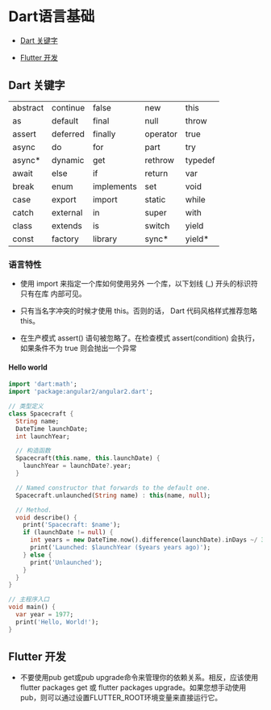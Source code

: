 # Dart语言基础

* [Dart 关键字](#keywords)

* [Flutter 开发](#flutter)


## <a name="keywords"></a> Dart 关键字

||||||
|---|---|---|---|---|
|abstract  | continue	 | false	 | new	 | this |
|as  | default | final | null	 | throw |
|assert	 | deferred  | finally | operator  | true |
|async  | do  | for	 | part  | try |
|async*  | dynamic  | get  | rethrow	 | typedef  |
|await  | else  | if  | return  | var |
|break  | enum  | implements  | set  | void |
|case	 | export  | import  | static  | while |
|catch  | external  | in  | super	 | with |
|class  | extends  | is	 | switch	 | yield  |
|const  | factory  | library  | sync*  | yield*  |

### 语言特性

  * 使用 import 来指定一个库如何使用另外 一个库，以下划线 (_) 开头的标识符只有在库 内部可见。

  * 只有当名字冲突的时候才使用 this。否则的话， Dart 代码风格样式推荐忽略 this。

  * 在生产模式 assert() 语句被忽略了。在检查模式 assert(condition) 会执行，如果条件不为 true 则会抛出一个异常


 #### Hello world
```dart
import 'dart:math';
import 'package:angular2/angular2.dart';

// 类型定义
class Spacecraft {
  String name;
  DateTime launchDate;
  int launchYear;

  // 构造函数
  Spacecraft(this.name, this.launchDate) {
    launchYear = launchDate?.year;
  }

  // Named constructor that forwards to the default one.
  Spacecraft.unlaunched(String name) : this(name, null);

  // Method.
  void describe() {
    print('Spacecraft: $name');
    if (launchDate != null) {
      int years = new DateTime.now().difference(launchDate).inDays ~/ 365;
      print('Launched: $launchYear ($years years ago)');
    } else {
      print('Unlaunched');
    }
  }
}

// 主程序入口
void main() {
  var year = 1977;
  print('Hello, World!');
}
```


##  <a name="flutter"></a> Flutter 开发

  * 不要使用pub get或pub upgrade命令来管理你的依赖关系。相反，应该使用flutter packages get 或 flutter packages upgrade。如果您想手动使用pub，则可以通过设置FLUTTER_ROOT环境变量来直接运行它。
